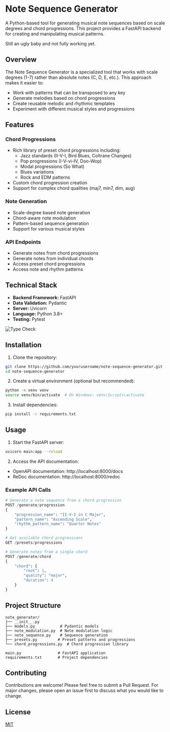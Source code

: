# Note Sequence Generator

A Python-based tool for generating musical note sequences based on scale degrees and chord progressions. This project provides a FastAPI backend for creating and manipulating musical patterns.

Still an ugly baby and not fully working yet.

## Overview

The Note Sequence Generator is a specialized tool that works with scale degrees (1-7) rather than absolute notes (C, D, E, etc.). This approach makes it easier to:

- Work with patterns that can be transposed to any key
- Generate melodies based on chord progressions
- Create reusable melodic and rhythmic templates
- Experiment with different musical styles and progressions

## Features

### Chord Progressions
- Rich library of preset chord progressions including:
  - Jazz standards (II-V-I, Bird Blues, Coltrane Changes)
  - Pop progressions (I-V-vi-IV, Doo-Wop)
  - Modal progressions (So What)
  - Blues variations
  - Rock and EDM patterns
- Custom chord progression creation
- Support for complex chord qualities (maj7, min7, dim, aug)

### Note Generation
- Scale-degree based note generation
- Chord-aware note modulation
- Pattern-based sequence generation
- Support for various musical styles

### API Endpoints
- Generate notes from chord progressions
- Generate notes from individual chords
- Access preset chord progressions
- Access note and rhythm patterns

## Technical Stack

- **Backend Framework:** FastAPI
- **Data Validation:** Pydantic
- **Server:** Uvicorn
- **Language:** Python 3.8+
- **Testing:** Pytest

![Type Check](https://github.com/bretbouchard/Note-Gen/workflows/Type%20Safety%20Check/badge.svg)

## Installation

1. Clone the repository:
```bash
git clone https://github.com/yourusername/note-sequence-generator.git
cd note-sequence-generator
```

2. Create a virtual environment (optional but recommended):
```bash
python -m venv venv
source venv/bin/activate  # On Windows: venv\Scripts\activate
```

3. Install dependencies:
```bash
pip install -r requirements.txt
```

## Usage

1. Start the FastAPI server:
```bash
uvicorn main:app --reload
```

2. Access the API documentation:
- OpenAPI documentation: http://localhost:8000/docs
- ReDoc documentation: http://localhost:8000/redoc

### Example API Calls

```python
# Generate a note sequence from a chord progression
POST /generate/progression
{
    "progression_name": "II-V-I in C Major",
    "pattern_name": "Ascending Scale",
    "rhythm_pattern_name": "Quarter Notes"
}

# Get available chord progressions
GET /presets/progressions

# Generate notes from a single chord
POST /generate/chord
{
    "chord": {
        "root": 1,
        "quality": "major",
        "duration": 4
    }
}
```

## Project Structure

```
note_generator/
├── __init__.py
├── models.py           # Pydantic models
├── note_modulation.py  # Note modulation logic
├── note_sequence.py    # Sequence generation
├── presets.py         # Preset patterns and progressions
└── chord_progressions.py  # Chord progression library

main.py                # FastAPI application
requirements.txt       # Project dependencies
```

## Contributing

Contributions are welcome! Please feel free to submit a Pull Request. For major changes, please open an issue first to discuss what you would like to change.

## License

[MIT](https://choosealicense.com/licenses/mit/)

